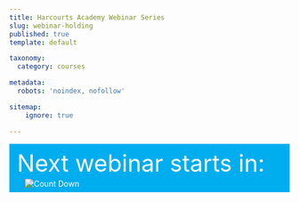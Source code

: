 ```yaml
---
title: Harcourts Academy Webinar Series
slug: webinar-holding
published: true
template: default

taxonomy:
  category: courses

metadata:
  robots: 'noindex, nofollow'

sitemap:
    ignore: true

---
```


<div class="g-grid pure-g-r" style="color: white; background-color: #00adef; padding: 1em 1em 0 1em;">
  <div class="size-1-1 pure-u-md-3-5">
    <div style="font-size: 3em; line-height:1em;">Next webinar starts in:</div>
  </div>
  <div class="size-1-1 pure-u-md-2-5">
      <img src="https://gen.sendtric.com/countdown/ms8dfupwy6" alt="Count Down" class="transparent" style="padding: .5em 1em;">
  </div>
</div>

